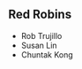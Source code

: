 ## Red Robins


<ul>
  <li>Rob Trujillo</li>
  <li>Susan Lin</li>
  <li>Chuntak Kong</li>
</ul>                        
